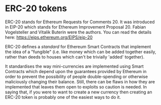 # ERC-20 tokens

ERC-20 stands for Ethereum Requests for Comments 20. It was introduced in EIP-20 which stands for Ethereum Improvement Proposal 20. Fabian Vogelsteller and Vitalik Buterin were the authors. You can read the details here: https://eips.ethereum.org/EIPS/eip-20

ERC-20 defines a _standard_ for Ethereum Smart Contracts that implement the idea of a "fungible" (i.e. like money which can be added together easily, rather than deeds to houses which can't be trivially 'added' together).

It standardises the way mini-currencies are implemented using Smart Contracts which depend upon the guarantees provided by Ethereum in order to prevent the possibility of people double-spending or otherwise maliciously changing their balance. Still, there can be flaws in how they are implemented that leaves them open to exploits so caution is needed. In saying that, if you were to want to create a new currency then creating an ERC-20 token is probably one of the easiest ways to do it.